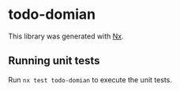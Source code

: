 # todo-domian

This library was generated with [Nx](https://nx.dev).

## Running unit tests

Run `nx test todo-domian` to execute the unit tests.
